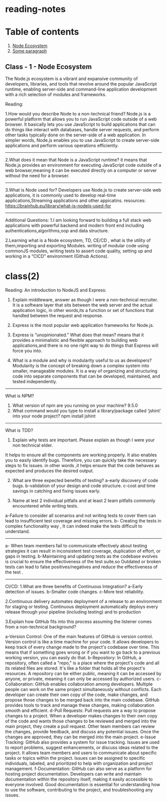 # reading-notes
# Table of contents
1. [Node Ecosystem](#NodeEcosystem)
2. [Some paragraph](#Express,NPM,TDD,CI/CD)


## Class - 1 - Node Ecosystem <a name="NodeEcosystem"></a>
The Node.js ecosystem is a vibrant and expansive community of developers, libraries, and tools that revolve around the popular JavaScript runtime, enabling server-side and command-line application development with a rich selection of modules and frameworks.

Reading:

1.How would you describe Node to a non-technical friend?
Node.js is a powerful platform that allows you to run JavaScript code outside of a web browser.
It basically lets you use JavaScript to build applications that can do things like
 interact with databases, handle server requests, and perform other tasks typically done on the server-side of a web application. In simpler words,
Node.js enables you to use JavaScript to create server-side applications and perform various operations efficiently.
___________________________________________________________________________________________________________
2.What does it mean that Node is a JavaScript runtime?
it means that Node.js provides an environment for executing JavaScript code outside of a web browser,meaning it can be executed directly 
on a computer or server without the need for a browser.

___________________________________________________________________________________________________________
3.What is Node used for?
Developers use Node.js to create server-side web applications,
it is commonly used to develop real-time applications,Streaming applications and other appicatins.
resources:
https://brainhub.eu/library/what-is-nodejs-used-for

___________________________________________________________________________________________________________
Additional Questions:
1.I am looking forward to building a full stack web applications with powerful backend and modern front end
including authentications,algorithms,oop and data structure. 

2.Learning what is a Node ecosystem, TD, CE/CD , what is the
utility of them,importing and exporting Modules.
writing of modular code using commonJS modules, writing tests to assert code quality,
 setting up and working in a “CICD” environment (Github Actions).



 # class(2)  <a name="Express,NPM,TDD,CI/CD"></a>
 

 Reading:
An introduction to NodeJS and Express:
1. Explain middleware, answer as though I were a non-technical recruiter.
 It is a software layer that sits between the web server and the actual application logic,
 in other words,its a function or set of functions that handled between the request and response.

2. Express is the most popular web application frameworks for Node.js.
3. Express is “unopinionated.” What does that mean?
means that it provides a minimalistic and flexible approach to building web applications,and 
 there is no one right way to do things that Express will force you into.
 
4. What is a module and why is modularity useful to us as developers?
Modularity is the concept of breaking down a complex system into smaller, manageable modules.
It is a way of organizing and structuring code into separate components that can be developed,
 maintained, and tested independently.
___________________________________________________________________________________________________________________ 
What is NPM?
1. What version of npm are you running on your machine? 
9.5.0
2. What command would you type to install a library/package called ‘jshint’ into your node project?
npm install jshint
___________________________________________________________________________________________________________________
What is TDD?
1. Explain why tests are important. Please explain as though I were your non technical elder.

It helps to ensure all the components are working properly.
It also enables you to easily identify bugs. 
Therefore, you can quickly take the necessary steps to fix issues.
in other words ,it helps ensure that the code behaves as expected and produces the desired output.

2. What are three expected benefits of testing?
a-early discovery of code bugs.
b-validation of your design and code structure.
c-cost and time savings in catching and fixing issues early.

3. Name at lest 2 individual pitfalls and at least 2 team pitfalls commonly encountered while writing tests.

a-Failure to consider all scenarios and not writing tests to cover them can lead to insufficient test coverage and missing errors.
b- Creating the tests in  complex functionality way , It can indeed make the tests difficult to understand.
____________________
a- When team members fail to communicate effectively about testing strategies  it can result in inconsistent test coverage, duplication of effort, or gaps in testing.
b-Maintaining and updating tests as the codebase evolves is crucial to ensure the effectiveness of the test suite.so 
Outdated or broken tests can lead to false positives/negatives and reduce the effectiveness of the test .

___________________________________________________________________________________________________________________
CI/CD:
1.What are three benefits of Continuous Integration?
a-Early detection of issues.
b-Smaller code changes.
c-More test reliability.

2.Continuous delivery automates deployment of a release to an environment
for staging or testing. Continuous deployment automatically deploys every
 release through your pipeline (including testing) and to production
 
 
3.Explain how GitHub fits into this process assuming the listener comes from a non-technical background?

a-Version Control: One of the main features of GitHub is version control. Version control is like a time machine for your code. It allows developers to keep track of every change made to the project's codebase over time. This means that if something goes wrong or if you want to go back to a previous working version, you can easily do that.
b-Repository: In GitHub, a repository, often called a "repo," is a place where the project's code and all its related files are stored. It's like a folder that holds all the project's resources. A repository can be either public, meaning it can be accessed by anyone, or private, meaning it can only be accessed by authorized users.
c-Collaboration: GitHub enables collaboration among developers. Multiple people can work on the same project simultaneously without conflicts. Each developer can create their own copy of the code, make changes, and propose those changes to be merged back into the main codebase. GitHub provides tools to track and manage these changes, making collaboration smooth and efficient.
d-Pull Requests: Pull requests are a way to propose changes to a project. When a developer makes changes to their own copy of the code and wants those changes to be reviewed and merged into the main project, they create a pull request. Other team members can review the changes, provide feedback, and discuss any potential issues. Once the changes are approved, they can be merged into the main project.
e-Issue Tracking: GitHub also provides a system for issue tracking. Issues are used to report problems, suggest enhancements, or discuss ideas related to the project. It allows team members and users to communicate about specific tasks or topics within the project. Issues can be assigned to specific individuals, labeled, and prioritized to help with organization and project management.
f-Documentation: GitHub can also serve as a platform for hosting project documentation. Developers can write and maintain documentation within the repository itself, making it easily accessible to everyone involved. Good documentation is essential for understanding how to use the software, contributing to the project, and troubleshooting any issues.